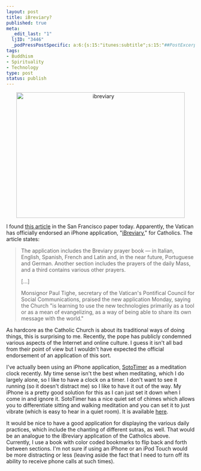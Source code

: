 ```yaml
--- 
layout: post
title: iBreviary?
published: true
meta: 
  _edit_last: "1"
  ljID: "3446"
  _podPressPostSpecific: a:6:{s:15:"itunes:subtitle";s:15:"##PostExcerpt##";s:14:"itunes:summary";s:15:"##PostExcerpt##";s:15:"itunes:keywords";s:17:"##WordPressCats##";s:13:"itunes:author";s:10:"##Global##";s:15:"itunes:explicit";s:7:"Default";s:12:"itunes:block";s:7:"Default";}
tags: 
- Buddhism
- Spirituality
- Technology
type: post
status: publish
---
```

<p align="center"><a href="http://www.flickr.com/photos/albill/3128552859/" title="ibreviary by albill, on Flickr"><img src="http://farm4.static.flickr.com/3218/3128552859_d7291e6c88_o.jpg" width="450" height="336" alt="ibreviary" /></a></p>
I found <a href="http://www.sfgate.com/cgi-bin/article.cgi?f=/n/a/2008/12/22/international/i095719S33.DTL">this article</a> in the San Francisco paper today. Apparently, the Vatican has officially endorsed an iPhone application, "<a href="http://phobos.apple.com/WebObjects/MZStore.woa/wa/viewSoftware?id=291505219&mt=8">iBreviary</a>," for Catholics. The article states:
<blockquote>The application includes the Breviary prayer book — in Italian, English, Spanish, French and Latin and, in the near future, Portuguese and German. Another section includes the prayers of the daily Mass, and a third contains various other prayers.

[...]

Monsignor Paul Tighe, secretary of the Vatican's Pontifical Council for Social Communications, praised the new application Monday, saying the Church "is learning to use the new technologies primarily as a tool or as a mean of evangelizing, as a way of being able to share its own message with the world."</blockquote>
As hardcore as the Catholic Church is about its traditional ways of doing things, this is surprising to me. Recently, the pope has publicly condemned various aspects of the Internet and online culture. I guess it isn't all bad from their point of view but I wouldn't have expected the official endorsement of an application of this sort. 

I've actually been using an iPhone application, <a href="http://www.dopplerradio.net/sototimer/">SotoTimer</a> as a meditation clock recently. My time sense isn't the best when meditating, which I do largely alone, so I like to have a clock on a timer. I don't want to see it running (so it doesn't distract me) so I like to have it out of the way. My iPhone is a pretty good solution for this as I can just set it down when I come in and ignore it. SotoTimer has a nice quiet set of chimes which allows you to differentiate sitting and walking meditation and you can set it to just vibrate (which is easy to hear in a quiet room). It is available <a href="http://itunes.apple.com/WebObjects/MZStore.woa/wa/viewSoftware?id=294195022&mt=8">here</a>.

It would be nice to have a good application for displaying the various daily practices, which include the chanting of different sutras, as well. That would be an analogue to the iBreviary application of the Catholics above. Currently, I use a book with color coded bookmarks to flip back and forth between sections. I'm not sure if using an iPhone or an iPod Touch would be more distracting or less (leaving aside the fact that I need to turn off its ability to receive phone calls at such times). 
